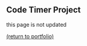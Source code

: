 ## Code Timer Project

this page is not updated

<a href="https://rowcased.github.io/">(return to portfolio)</a>
